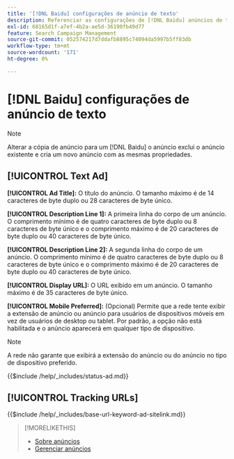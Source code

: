 ```yaml
---
title: '[!DNL Baidu] configurações de anúncio de texto'
description: Referenciar as configurações de [!DNL Baidu] anúncios de texto.
exl-id: 68165d1f-a7ef-4b2a-ae5d-36190fb49d77
feature: Search Campaign Management
source-git-commit: 052574217d7ddafb8895c74094da5997b5ff83db
workflow-type: tm+mt
source-wordcount: '171'
ht-degree: 0%

---
```


# [!DNL Baidu] configurações de anúncio de texto

>[!NOTE]
>
>Alterar a cópia de anúncio para um [!DNL Baidu] o anúncio exclui o anúncio existente e cria um novo anúncio com as mesmas propriedades.

## [!UICONTROL Text Ad]

**[!UICONTROL Ad Title]:** O título do anúncio. O tamanho máximo é de 14 caracteres de byte duplo ou 28 caracteres de byte único.

**[!UICONTROL Description Line 1]:** A primeira linha do corpo de um anúncio. O comprimento mínimo é de quatro caracteres de byte duplo ou 8 caracteres de byte único e o comprimento máximo é de 20 caracteres de byte duplo ou 40 caracteres de byte único.

**[!UICONTROL Description Line 2]:** A segunda linha do corpo de um anúncio. O comprimento mínimo é de quatro caracteres de byte duplo ou 8 caracteres de byte único e o comprimento máximo é de 20 caracteres de byte duplo ou 40 caracteres de byte único.

**[!UICONTROL Display URL]:** O URL exibido em um anúncio. O tamanho máximo é de 35 caracteres de byte único.

**[!UICONTROL Mobile Preferred]:** (Opcional) Permite que a rede tente exibir a extensão de anúncio ou anúncio para usuários de dispositivos móveis em vez de usuários de desktop ou tablet. Por padrão, a opção não está habilitada e o anúncio aparecerá em qualquer tipo de dispositivo.

>[!NOTE]
>
>A rede não garante que exibirá a extensão do anúncio ou do anúncio no tipo de dispositivo preferido.

<!-- **[!UICONTROL Status]:** -->

{{$include /help/_includes/status-ad.md}}

## [!UICONTROL Tracking URLs]

<!-- **[!UICONTROL Base URl]:** -->

{{$include /help/_includes/base-url-keyword-ad-sitelink.md}}

>[!MORELIKETHIS]
>
>* [Sobre anúncios](ad-about.md)
>* [Gerenciar anúncios](ad-manage.md)

